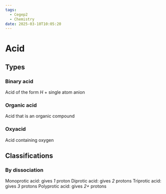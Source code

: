```yaml
---
tags:
  - Cegep2
  - Chemistry
date: 2025-03-10T10:05:20
---
```


# Acid

## Types

### Binary acid

Acid of the form $H$ + single atom anion

### Organic acid

Acid that is an organic compound

### Oxyacid

Acid containing oxygen

## Classifications

### By dissociation

Monoprotic acid: gives *1* proton
Diprotic acid: gives *2* protons
Triprotic acid: gives *3* protons
Polyprotic acid: gives *2+* protons